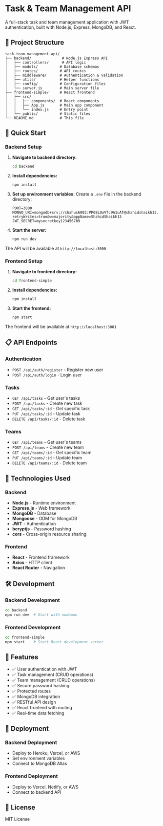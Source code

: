 # Task & Team Management API

A full-stack task and team management application with JWT authentication, built with Node.js, Express, MongoDB, and React.

## 📁 Project Structure

```
task-team-management-api/
├── backend/              # Node.js Express API
│   ├── controllers/      # API logic
│   ├── models/          # Database schemas
│   ├── routes/          # API routes
│   ├── middleware/      # Authentication & validation
│   ├── utils/           # Helper functions
│   ├── config/          # Configuration files
│   └── server.js        # Main server file
├── frontend-simple/     # React frontend
│   ├── src/
│   │   ├── components/  # React components
│   │   ├── App.js       # Main app component
│   │   └── index.js     # Entry point
│   └── public/          # Static files
└── README.md            # This file
```

## 🚀 Quick Start

### Backend Setup

1. **Navigate to backend directory:**
   ```bash
   cd backend
   ```

2. **Install dependencies:**
   ```bash
   npm install
   ```

3. **Set up environment variables:**
   Create a `.env` file in the backend directory:
   ```env
   PORT=3000
   MONGO_URI=mongodb+srv://shahus6003:PP08LUoVTc9A1uAT@shahidshaikh13.fmuzhpw.mongodb.net/taskteamdb?retryWrites=true&w=majority&appName=ShahidShaikh13
   JWT_SECRET=mysecretkey123456789
   ```

4. **Start the server:**
   ```bash
   npm run dev
   ```

The API will be available at `http://localhost:3000`

### Frontend Setup

1. **Navigate to frontend directory:**
   ```bash
   cd frontend-simple
   ```

2. **Install dependencies:**
   ```bash
   npm install
   ```

3. **Start the frontend:**
   ```bash
   npm start
   ```

The frontend will be available at `http://localhost:3001`

## 📋 API Endpoints

### Authentication
- `POST /api/auth/register` - Register new user
- `POST /api/auth/login` - Login user

### Tasks
- `GET /api/tasks` - Get user's tasks
- `POST /api/tasks` - Create new task
- `GET /api/tasks/:id` - Get specific task
- `PUT /api/tasks/:id` - Update task
- `DELETE /api/tasks/:id` - Delete task

### Teams
- `GET /api/teams` - Get user's teams
- `POST /api/teams` - Create new team
- `GET /api/teams/:id` - Get specific team
- `PUT /api/teams/:id` - Update team
- `DELETE /api/teams/:id` - Delete team

## 🔧 Technologies Used

### Backend
- **Node.js** - Runtime environment
- **Express.js** - Web framework
- **MongoDB** - Database
- **Mongoose** - ODM for MongoDB
- **JWT** - Authentication
- **bcryptjs** - Password hashing
- **cors** - Cross-origin resource sharing

### Frontend
- **React** - Frontend framework
- **Axios** - HTTP client
- **React Router** - Navigation

## 🛠️ Development

### Backend Development
```bash
cd backend
npm run dev  # Start with nodemon
```

### Frontend Development
```bash
cd frontend-simple
npm start    # Start React development server
```

## 📝 Features

- ✅ User authentication with JWT
- ✅ Task management (CRUD operations)
- ✅ Team management (CRUD operations)
- ✅ Secure password hashing
- ✅ Protected routes
- ✅ MongoDB integration
- ✅ RESTful API design
- ✅ React frontend with routing
- ✅ Real-time data fetching

## 🚀 Deployment

### Backend Deployment
- Deploy to Heroku, Vercel, or AWS
- Set environment variables
- Connect to MongoDB Atlas

### Frontend Deployment
- Deploy to Vercel, Netlify, or AWS
- Connect to backend API

## 📄 License

MIT License 